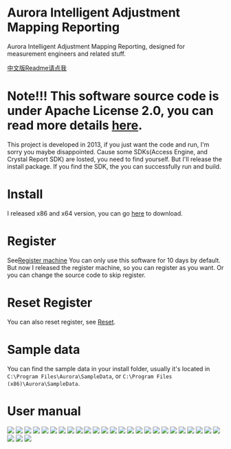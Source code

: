 # Aurora Intelligent Adjustment Mapping Reporting

Aurora Intelligent Adjustment Mapping Reporting, designed for measurement engineers and related stuff.

[中文版Readme请点我](https://github.com/hupo376787/Aurora_Intelligent_Adjustment_Mapping_Reporting/blob/master/README_ZH.md)

# Note!!! This software source code is under Apache License 2.0, you can read more details [here](https://github.com/hupo376787/Aurora_Intelligent_Adjustment_Mapping_Reporting/blob/master/LICENSE).

This project is developed in 2013, if you just want the code and run, I'm sorry you maybe disappointed. Cause some SDKs(Access Engine, and Crystal Report SDK) are losted, you need to find yourself. But I'll release the install package. If you find the SDK, the you can successfully run and build.

# Install
I released x86 and x64 version, you can go [here](https://github.com/hupo376787/Aurora_Intelligent_Adjustment_Mapping_Reporting/releases) to download.

# Register
See[Register machine](https://github.com/hupo376787/Aurora_Intelligent_Adjustment_Mapping_Reporting/tree/master/RegAurora)
You can only use this software for 10 days by default.
But now I released the register machine, so you can register as you want. Or you can change the source code to skip register.

# Reset Register
You can also reset register, see [Reset](https://github.com/hupo376787/Aurora_Intelligent_Adjustment_Mapping_Reporting/tree/master/ResetAurora).

# Sample data
You can find the sample data in your install folder, usually it's located in `C:\Program Files\Aurora\SampleData`, or `C:\Program Files (x86)\Aurora\SampleData`.

# User manual

![](https://github.com/hupo376787/Aurora_Intelligent_Adjustment_Mapping_Reporting/blob/master/screenshots/en/AuroraHelp_en-page-001.jpg)
![](https://github.com/hupo376787/Aurora_Intelligent_Adjustment_Mapping_Reporting/blob/master/screenshots/en/AuroraHelp_en-page-002.jpg)
![](https://github.com/hupo376787/Aurora_Intelligent_Adjustment_Mapping_Reporting/blob/master/screenshots/en/AuroraHelp_en-page-003.jpg)
![](https://github.com/hupo376787/Aurora_Intelligent_Adjustment_Mapping_Reporting/blob/master/screenshots/en/AuroraHelp_en-page-004.jpg)
![](https://github.com/hupo376787/Aurora_Intelligent_Adjustment_Mapping_Reporting/blob/master/screenshots/en/AuroraHelp_en-page-005.jpg)
![](https://github.com/hupo376787/Aurora_Intelligent_Adjustment_Mapping_Reporting/blob/master/screenshots/en/AuroraHelp_en-page-006.jpg)
![](https://github.com/hupo376787/Aurora_Intelligent_Adjustment_Mapping_Reporting/blob/master/screenshots/en/AuroraHelp_en-page-007.jpg)
![](https://github.com/hupo376787/Aurora_Intelligent_Adjustment_Mapping_Reporting/blob/master/screenshots/en/AuroraHelp_en-page-008.jpg)
![](https://github.com/hupo376787/Aurora_Intelligent_Adjustment_Mapping_Reporting/blob/master/screenshots/en/AuroraHelp_en-page-009.jpg)
![](https://github.com/hupo376787/Aurora_Intelligent_Adjustment_Mapping_Reporting/blob/master/screenshots/en/AuroraHelp_en-page-010.jpg)
![](https://github.com/hupo376787/Aurora_Intelligent_Adjustment_Mapping_Reporting/blob/master/screenshots/en/AuroraHelp_en-page-011.jpg)
![](https://github.com/hupo376787/Aurora_Intelligent_Adjustment_Mapping_Reporting/blob/master/screenshots/en/AuroraHelp_en-page-012.jpg)
![](https://github.com/hupo376787/Aurora_Intelligent_Adjustment_Mapping_Reporting/blob/master/screenshots/en/AuroraHelp_en-page-013.jpg)
![](https://github.com/hupo376787/Aurora_Intelligent_Adjustment_Mapping_Reporting/blob/master/screenshots/en/AuroraHelp_en-page-014.jpg)
![](https://github.com/hupo376787/Aurora_Intelligent_Adjustment_Mapping_Reporting/blob/master/screenshots/en/AuroraHelp_en-page-015.jpg)
![](https://github.com/hupo376787/Aurora_Intelligent_Adjustment_Mapping_Reporting/blob/master/screenshots/en/AuroraHelp_en-page-016.jpg)
![](https://github.com/hupo376787/Aurora_Intelligent_Adjustment_Mapping_Reporting/blob/master/screenshots/en/AuroraHelp_en-page-017.jpg)
![](https://github.com/hupo376787/Aurora_Intelligent_Adjustment_Mapping_Reporting/blob/master/screenshots/en/AuroraHelp_en-page-018.jpg)
![](https://github.com/hupo376787/Aurora_Intelligent_Adjustment_Mapping_Reporting/blob/master/screenshots/en/AuroraHelp_en-page-019.jpg)
![](https://github.com/hupo376787/Aurora_Intelligent_Adjustment_Mapping_Reporting/blob/master/screenshots/en/AuroraHelp_en-page-020.jpg)
![](https://github.com/hupo376787/Aurora_Intelligent_Adjustment_Mapping_Reporting/blob/master/screenshots/en/AuroraHelp_en-page-021.jpg)
![](https://github.com/hupo376787/Aurora_Intelligent_Adjustment_Mapping_Reporting/blob/master/screenshots/en/AuroraHelp_en-page-022.jpg)
![](https://github.com/hupo376787/Aurora_Intelligent_Adjustment_Mapping_Reporting/blob/master/screenshots/en/AuroraHelp_en-page-023.jpg)
![](https://github.com/hupo376787/Aurora_Intelligent_Adjustment_Mapping_Reporting/blob/master/screenshots/en/AuroraHelp_en-page-024.jpg)
![](https://github.com/hupo376787/Aurora_Intelligent_Adjustment_Mapping_Reporting/blob/master/screenshots/en/AuroraHelp_en-page-025.jpg)
![](https://github.com/hupo376787/Aurora_Intelligent_Adjustment_Mapping_Reporting/blob/master/screenshots/en/AuroraHelp_en-page-026.jpg)
![](https://github.com/hupo376787/Aurora_Intelligent_Adjustment_Mapping_Reporting/blob/master/screenshots/en/AuroraHelp_en-page-027.jpg)
![](https://github.com/hupo376787/Aurora_Intelligent_Adjustment_Mapping_Reporting/blob/master/screenshots/en/AuroraHelp_en-page-028.jpg)



